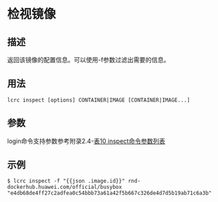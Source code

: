 # 检视镜像<a name="ZH-CN_TOPIC_0184808129"></a>

## 描述<a name="zh-cn_topic_0183111393_section7370111865810"></a>

返回该镜像的配置信息。可以使用-f参数过滤出需要的信息。

## 用法<a name="zh-cn_topic_0183111393_section7154330115816"></a>

```
lcrc inspect [options] CONTAINER|IMAGE [CONTAINER|IMAGE...]
```

## 参数<a name="zh-cn_topic_0183111393_section1368424465811"></a>

login命令支持参数参考附录2.4-[表10 inspect命令参数列表](zh-cn_topic_0182207160.md#table13831181815417)

## 示例<a name="zh-cn_topic_0183111393_section471813585589"></a>

```
$ lcrc inspect -f "{{json .image.id}}" rnd-dockerhub.huawei.com/official/busybox
"e4db68de4ff27c2adfea0c54bbb73a61a42f5b667c326de4d7d5b19ab71c6a3b"
```

